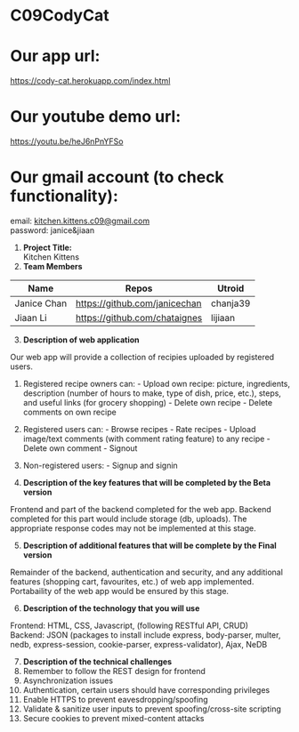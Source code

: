 # C09CodyCat
# Our app url:
https://cody-cat.herokuapp.com/index.html
# Our youtube demo url:
https://youtu.be/heJ6nPnYFSo

# Our gmail account (to check functionality):
  email: kitchen.kittens.c09@gmail.com  
  password: janice&jiaan  

1. **Project Title:**  
  Kitchen Kittens
2. **Team Members** 

|Name|Repos|Utroid|
|----|----|----|
|Janice Chan|https://github.com/janicechan|chanja39|
|Jiaan Li|https://github.com/chataignes|lijiaan|


3. **Description of web application**

  Our web app will provide a collection of recipies uploaded by registered users. 
   1. Registered recipe owners can:
    - Upload own recipe: picture, ingredients, description (number of hours to make, type of dish, price, etc.), steps, and useful links (for grocery shopping) 
    - Delete own recipe 
    - Delete comments on own recipe 
   2. Registered users can: 
    - Browse recipes 
    - Rate recipes 
    - Upload image/text comments (with comment rating feature) to any recipe
    - Delete own comment 
    - Signout 
   3. Non-registered users: 
    - Signup and signin 

4. **Description of the key features that will be completed by the Beta version**

  Frontend and part of the backend completed for the web app. Backend completed for this part would include storage (db, uploads). The appropriate response codes may not be implemented at this stage. 

5. **Description of additional features that will be complete by the Final version**

  Remainder of the backend, authentication and security, and any additional features (shopping cart, favourites, etc.) of web app implemented. Portabaility of the web app would be ensured by this stage. 

6. **Description of the technology that you will use**

  Frontend: HTML, CSS, Javascript, (following RESTful API, CRUD)  
  Backend: JSON (packages to install include express, body-parser, multer, nedb, express-session, cookie-parser, express-validator), Ajax, NeDB

7. **Description of the technical challenges**
  1. Remember to follow the REST design for frontend
  2. Asynchronization issues 
  3. Authentication, certain users should have corresponding privileges
  4. Enable HTTPS to prevent eavesdropping/spoofing 
  5. Validate & sanitize user inputs to prevent spoofing/cross-site scripting 
  6. Secure cookies to prevent mixed-content attacks 

